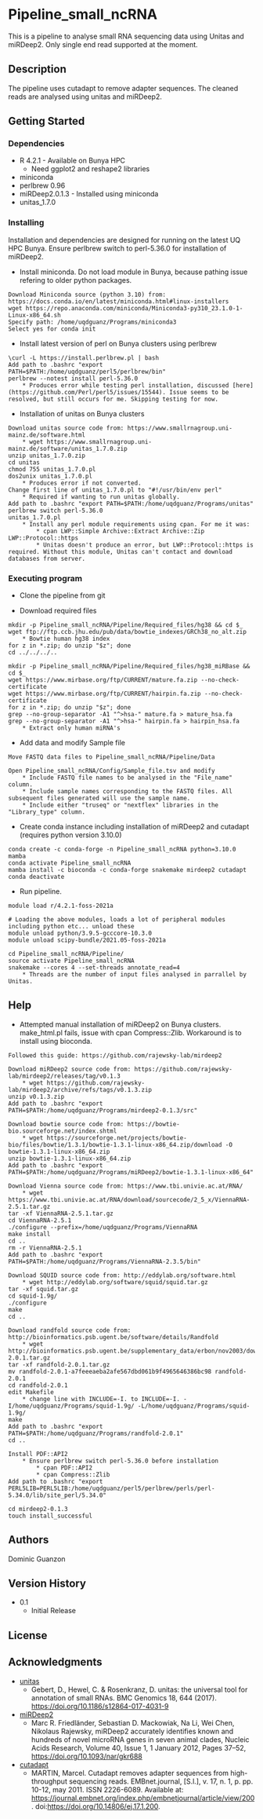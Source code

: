 # Pipeline_small_ncRNA

This is a pipeline to analyse small RNA sequencing data using Unitas and miRDeep2.
Only single end read supported at the moment.

## Description

The pipeline uses cutadapt to remove adapter sequences. The cleaned reads are analysed using unitas and miRDeep2.

## Getting Started

### Dependencies

* R 4.2.1 - Available on Bunya HPC
    * Need ggplot2 and reshape2 libraries
* miniconda
* perlbrew 0.96
* miRDeep2.0.1.3 - Installed using miniconda
* unitas_1.7.0


### Installing

Installation and dependencies are designed for running on the latest UQ HPC Bunya.
Ensure perlbrew switch to perl-5.36.0 for installation of miRDeep2.

* Install miniconda. Do not load module in Bunya, because pathing issue refering to older python packages.
```
Download Miniconda source (python 3.10) from: https://docs.conda.io/en/latest/miniconda.html#linux-installers
wget https://repo.anaconda.com/miniconda/Miniconda3-py310_23.1.0-1-Linux-x86_64.sh
Specify path: /home/uqdguanz/Programs/miniconda3
Select yes for conda init
```

* Install latest version of perl on Bunya clusters using perlbrew
```
\curl -L https://install.perlbrew.pl | bash
Add path to .bashrc "export PATH=$PATH:/home/uqdguanz/perl5/perlbrew/bin"
perlbrew --notest install perl-5.36.0
    * Produces error while testing perl installation, discussed [here](https://github.com/Perl/perl5/issues/15544). Issue seems to be resolved, but still occurs for me. Skipping testing for now.
```

* Installation of unitas on Bunya clusters
```
Download unitas source code from: https://www.smallrnagroup.uni-mainz.de/software.html
    * wget https://www.smallrnagroup.uni-mainz.de/software/unitas_1.7.0.zip
unzip unitas_1.7.0.zip
cd unitas
chmod 755 unitas_1.7.0.pl
dos2unix unitas_1.7.0.pl
    * Produces error if not converted.
Change first line of unitas_1.7.0.pl to "#!/usr/bin/env perl"
    * Required if wanting to run unitas globally.
Add path to .bashrc "export PATH=$PATH:/home/uqdguanz/Programs/unitas"
perlbrew switch perl-5.36.0
unitas_1.7.0.pl
    * Install any perl module requirements using cpan. For me it was:
        * cpan LWP::Simple Archive::Extract Archive::Zip LWP::Protocol::https
        * Unitas doesn't produce an error, but LWP::Protocol::https is required. Without this module, Unitas can't contact and download databases from server.		
```

### Executing program

* Clone the pipeline from git

* Download required files
```
mkdir -p Pipeline_small_ncRNA/Pipeline/Required_files/hg38 && cd $_
wget ftp://ftp.ccb.jhu.edu/pub/data/bowtie_indexes/GRCh38_no_alt.zip
    * Bowtie human hg38 index
for z in *.zip; do unzip "$z"; done
cd ../../../..
    
mkdir -p Pipeline_small_ncRNA/Pipeline/Required_files/hg38_miRBase && cd $_
wget https://www.mirbase.org/ftp/CURRENT/mature.fa.zip --no-check-certificate
wget https://www.mirbase.org/ftp/CURRENT/hairpin.fa.zip --no-check-certificate
for z in *.zip; do unzip "$z"; done
grep --no-group-separator -A1 "^>hsa-" mature.fa > mature_hsa.fa
grep --no-group-separator -A1 "^>hsa-" hairpin.fa > hairpin_hsa.fa
    * Extract only human miRNA's
```

* Add data and modify Sample file
```
Move FASTQ data files to Pipeline_small_ncRNA/Pipeline/Data

Open Pipeline_small_ncRNA/Config/Sample_file.tsv and modify
    * Include FASTQ file names to be analysed in the "File_name" column.
    * Include sample names corresponding to the FASTQ files. All subsequent files generated will use the sample name.
    * Include either "truseq" or "nextflex" libraries in the "Library_type" column.
```

* Create conda instance including installation of miRDeep2 and cutadapt (requires python version 3.10.0)
```
conda create -c conda-forge -n Pipeline_small_ncRNA python=3.10.0 mamba
conda activate Pipeline_small_ncRNA
mamba install -c bioconda -c conda-forge snakemake mirdeep2 cutadapt
conda deactivate
```

* Run pipeline.
```
module load r/4.2.1-foss-2021a

# Loading the above modules, loads a lot of peripheral modules including python etc... unload these
module unload python/3.9.5-gcccore-10.3.0 
module unload scipy-bundle/2021.05-foss-2021a

cd Pipeline_small_ncRNA/Pipeline/
source activate Pipeline_small_ncRNA
snakemake --cores 4 --set-threads annotate_read=4
    * Threads are the number of input files analysed in parrallel by Unitas.
```

## Help

* Attempted manual installation of miRDeep2 on Bunya clusters. make_html.pl fails, issue with cpan Compress::Zlib. Workaround is to install using bioconda.
```
Followed this guide: https://github.com/rajewsky-lab/mirdeep2

Download miRDeep2 source code from: https://github.com/rajewsky-lab/mirdeep2/releases/tag/v0.1.3
    * wget https://github.com/rajewsky-lab/mirdeep2/archive/refs/tags/v0.1.3.zip
unzip v0.1.3.zip
Add path to .bashrc "export PATH=$PATH:/home/uqdguanz/Programs/mirdeep2-0.1.3/src"

Download bowtie source code from: https://bowtie-bio.sourceforge.net/index.shtml
    * wget https://sourceforge.net/projects/bowtie-bio/files/bowtie/1.3.1/bowtie-1.3.1-linux-x86_64.zip/download -O bowtie-1.3.1-linux-x86_64.zip
unzip bowtie-1.3.1-linux-x86_64.zip
Add path to .bashrc "export PATH=$PATH:/home/uqdguanz/Programs/miRDeep2/bowtie-1.3.1-linux-x86_64"

Download Vienna source code from: https://www.tbi.univie.ac.at/RNA/
    * wget https://www.tbi.univie.ac.at/RNA/download/sourcecode/2_5_x/ViennaRNA-2.5.1.tar.gz
tar -xf ViennaRNA-2.5.1.tar.gz
cd ViennaRNA-2.5.1
./configure --prefix=/home/uqdguanz/Programs/ViennaRNA
make install
cd ..
rm -r ViennaRNA-2.5.1
Add path to .bashrc "export PATH=$PATH:/home/uqdguanz/Programs/ViennaRNA-2.3.5/bin"

Download SQUID source code from: http://eddylab.org/software.html
    * wget http://eddylab.org/software/squid/squid.tar.gz
tar -xf squid.tar.gz
cd squid-1.9g/
./configure
make
cd ..

Download randfold source code from: http://bioinformatics.psb.ugent.be/software/details/Randfold
    * wget http://bioinformatics.psb.ugent.be/supplementary_data/erbon/nov2003/downloads/randfold-2.0.1.tar.gz
tar -xf randfold-2.0.1.tar.gz
mv randfold-2.0.1-a7feeeaeba2afe567dbd061b9f4965646386bc98 randfold-2.0.1
cd randfold-2.0.1
edit Makefile
    * change line with INCLUDE=-I. to INCLUDE=-I. -I/home/uqdguanz/Programs/squid-1.9g/ -L/home/uqdguanz/Programs/squid-1.9g/
make
Add path to .bashrc "export PATH=$PATH:/home/uqdguanz/Programs/randfold-2.0.1"
cd ..

Install PDF::API2
    * Ensure perlbrew switch perl-5.36.0 before installation
	    * cpan PDF::API2
        * cpan Compress::Zlib
Add path to .bashrc "export PERL5LIB=PERL5LIB:/home/uqdguanz/perl5/perlbrew/perls/perl-5.34.0/lib/site_perl/5.34.0"

cd mirdeep2-0.1.3
touch install_successful
```

## Authors

Dominic Guanzon

## Version History

* 0.1
    * Initial Release

## License

## Acknowledgments

* [unitas](https://www.smallrnagroup.uni-mainz.de/software.html)
    * Gebert, D., Hewel, C. & Rosenkranz, D. unitas: the universal tool for annotation of small RNAs. BMC Genomics 18, 644 (2017). https://doi.org/10.1186/s12864-017-4031-9
* [miRDeep2](https://www.mdc-berlin.de/content/mirdeep2-documentation?mdcbl%5B0%5D=/n-rajewsky%23t-data%2Csoftware%26resources&mdctl=0&mdcou=20738&mdcot=6&mdcbv=71nDTh7VzOJOW6SFGuFySs4mus4wnovu-t2LZzV2dL8)
    * Marc R. Friedländer, Sebastian D. Mackowiak, Na Li, Wei Chen, Nikolaus Rajewsky, miRDeep2 accurately identifies known and hundreds of novel microRNA genes in seven animal clades, Nucleic Acids Research, Volume 40, Issue 1, 1 January 2012, Pages 37–52, https://doi.org/10.1093/nar/gkr688
* [cutadapt](https://cutadapt.readthedocs.io/en/stable/)
    * MARTIN, Marcel. Cutadapt removes adapter sequences from high-throughput sequencing reads. EMBnet.journal, [S.l.], v. 17, n. 1, p. pp. 10-12, may 2011. ISSN 2226-6089. Available at: <https://journal.embnet.org/index.php/embnetjournal/article/view/200>. doi:https://doi.org/10.14806/ej.17.1.200.